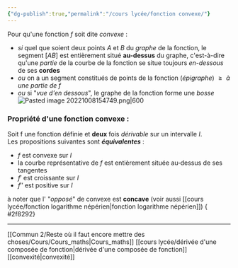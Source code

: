 ```yaml
---
{"dg-publish":true,"permalink":"/cours lycée/fonction convexe/"}
---
```


Pour qu'une fonction $f$ soit dite *convexe* :
- *si* quel que soient deux points $A$ et $B$ du *graphe* de la fonction, le segment $[AB]$ est entièrement situé **au-dessus** du graphe, c'est-à-dire qu'une *partie* de la courbe de la fonction se situe toujours *en-dessous* de ses **cordes**
- *ou* on a un segment constitués de points de la fonction (*épigraphe*) $\ge\textit{ à une partie de f }$ 
- *ou* si "*vue d'en dessous*", le graphe de la fonction forme une *bosse*
![Pasted image 20221008154749.png|600](/img/user/Pasted%20image%2020221008154749.png)
### Propriété d'une fonction convexe :  
Soit f une fonction définie et **deux** fois *dérivable* sur un intervalle $I$.  
Les propositions suivantes sont ***équivalentes*** :
- $f$ est convexe sur $I$
- la courbe représentative de $f$ est entièrement située au‑dessus de ses tangentes  
- $f′$ est croissante sur $I$  
- $f′′$ est positive sur $I$

à noter que l' "*opposé*" de convexe est **concave** (voir aussi [[cours lycée/fonction logarithme népérien\|fonction logarithme népérien]])
{ #2f8292}


---
[[Commun 2/Reste où il faut encore mettre des choses/Cours/Cours_maths\|Cours_maths]] [[cours lycée/dérivée d'une composée de fonction\|dérivée d'une composée de fonction]] [[convexité\|convexité]]